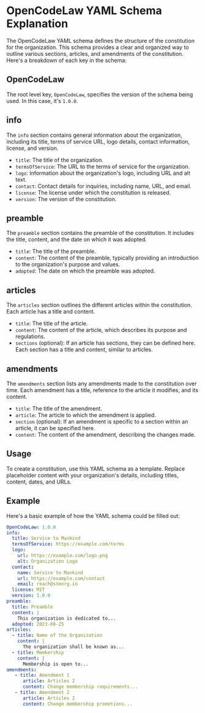 # OpenCodeLaw YAML Schema Explanation

The OpenCodeLaw YAML schema defines the structure of the constitution for the organization. This schema provides a clear and organized way to outline various sections, articles, and amendments of the constitution. Here's a breakdown of each key in the schema:

## OpenCodeLaw

The root level key, `OpenCodeLaw`, specifies the version of the schema being used. In this case, it's `1.0.0`.

## info

The `info` section contains general information about the organization, including its title, terms of service URL, logo details, contact information, license, and version.

- `title`: The title of the organization.
- `termsOfService`: The URL to the terms of service for the organization.
- `logo`: Information about the organization's logo, including URL and alt text.
- `contact`: Contact details for inquiries, including name, URL, and email.
- `license`: The license under which the constitution is released.
- `version`: The version of the constitution.

## preamble

The `preamble` section contains the preamble of the constitution. It includes the title, content, and the date on which it was adopted.

- `title`: The title of the preamble.
- `content`: The content of the preamble, typically providing an introduction to the organization's purpose and values.
- `adopted`: The date on which the preamble was adopted.

## articles

The `articles` section outlines the different articles within the constitution. Each article has a title and content.

- `title`: The title of the article.
- `content`: The content of the article, which describes its purpose and regulations.
- `sections` (optional): If an article has sections, they can be defined here. Each section has a title and content, similar to articles.

## amendments

The `amendments` section lists any amendments made to the constitution over time. Each amendment has a title, reference to the article it modifies, and its content.

- `title`: The title of the amendment.
- `article`: The article to which the amendment is applied.
- `section` (optional): If an amendment is specific to a section within an article, it can be specified here.
- `content`: The content of the amendment, describing the changes made.

## Usage

To create a constitution, use this YAML schema as a template. Replace placeholder content with your organization's details, including titles, content, dates, and URLs.

## Example

Here's a basic example of how the YAML schema could be filled out:

```yaml
OpenCodeLaw: 1.0.0
info:
  title: Service to Mankind
  termsOfService: https://example.com/terms
  logo:
    url: https://example.com/logo.png
    alt: Organization Logo
  contact:
    name: Service to Mankind
    url: https://example.com/contact
    email: reach@stmorg.in
  license: MIT
  version: 1.0.0
preamble:
  title: Preamble
  content: |
    This organization is dedicated to...
  adopted: 2023-08-25
articles:
  - title: Name of the Organization
    content: |
      The organization shall be known as...
  - title: Membership
    content: |
      Membership is open to...
amendments:
   - title: Amendment 1
      article: Articles 2
      content: Change membership requirements...
   - title: Amendment 2
      article: Articles 2
      content: Change membership promotions...
```
